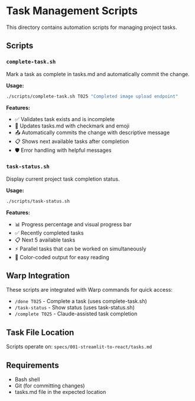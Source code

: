 # Task Management Scripts

This directory contains automation scripts for managing project tasks.

## Scripts

### `complete-task.sh`
Mark a task as complete in tasks.md and automatically commit the change.

**Usage:**
```bash
./scripts/complete-task.sh T025 "Completed image upload endpoint"
```

**Features:**
- ✅ Validates task exists and is incomplete
- 📝 Updates tasks.md with checkmark and emoji
- 📤 Automatically commits the change with descriptive message
- 📋 Shows next available tasks after completion
- 🛡️ Error handling with helpful messages

### `task-status.sh` 
Display current project task completion status.

**Usage:**
```bash
./scripts/task-status.sh
```

**Features:**
- 📊 Progress percentage and visual progress bar
- ✅ Recently completed tasks
- 📋 Next 5 available tasks
- ⚡ Parallel tasks that can be worked on simultaneously
- 🎨 Color-coded output for easy reading

## Warp Integration

These scripts are integrated with Warp commands for quick access:

- `/done T025` - Complete a task (uses complete-task.sh)
- `/task-status` - Show status (uses task-status.sh) 
- `/complete T025` - Claude-assisted task completion

## Task File Location

Scripts operate on: `specs/001-streamlit-to-react/tasks.md`

## Requirements

- Bash shell
- Git (for committing changes)
- tasks.md file in the expected location